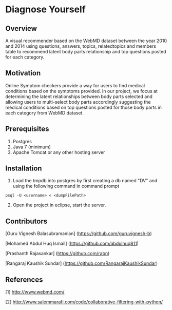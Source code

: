# Diagnose Yourself
## Overview
A visual recommender based on the WebMD dataset between the year 2010 and 2014 using questions, answers, topics, relatedtopics and members table to recommend latent body parts relationship and top questions posted for each category.
## Motivation
Online Symptom checkers provide a way for users to find medical conditions based on the symptoms provided. In our project, we focus at determining the latent relationships between body parts selected and allowing users to multi-select body parts accordingly suggesting the medical conditions based on top questions posted for those body parts in each category from WebMD dataset.
## Prerequisites
1. Postgres
2. Java 7 (minimum)
3. Apache Tomcat or any other hosting server

## Installation
1. Load the tmpdb into postgres by first creating a db named "DV" and using the following command in command prompt
```
psql -U <username> < <dumpFilePath>
```
2. Open the project in eclipse, start the server.

## Contributors
[Guru Vignesh Balasubramanian] (https://github.com/guruvignesh-b)

[Mohamed Abdul Huq Ismail] (https://github.com/abdulhuq811)

[Prashanth Rajasankar] (https://github.com/rabn)

[Rangaraj Kaushik Sundar] (https://github.com/RangarajKaushikSundar)

## References
[1] http://www.webmd.com/

[2] http://www.salemmarafi.com/code/collaborative-filtering-with-python/
